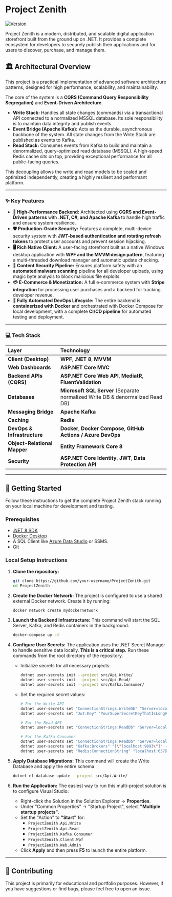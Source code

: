 # Project Zenith

[![Version](https://img.shields.io/badge/version-0.1.0--alpha-orange)](https://github.com/your-username/ProjectZenith)

Project Zenith is a modern, distributed, and scalable digital application storefront built from the ground up on .NET. It provides a complete ecosystem for developers to securely publish their applications and for users to discover, purchase, and manage them.

## 🏛️ Architectural Overview

This project is a practical implementation of advanced software architecture patterns, designed for high performance, scalability, and maintainability.

The core of the system is a **CQRS (Command Query Responsibility Segregation)** and **Event-Driven Architecture**.

- **Write Stack:** Handles all state changes (commands) via a transactional API connected to a normalized MSSQL database. Its sole responsibility is to maintain data integrity and publish events.
- **Event Bridge (Apache Kafka):** Acts as the durable, asynchronous backbone of the system. All state changes from the Write Stack are published as events to Kafka.
- **Read Stack:** Consumes events from Kafka to build and maintain a denormalized, query-optimized read database (MSSQL). A high-speed Redis cache sits on top, providing exceptional performance for all public-facing queries.

This decoupling allows the write and read models to be scaled and optimized independently, creating a highly resilient and performant platform.

---

### ✨ Key Features

- **🚀 High-Performance Backend:** Architected using **CQRS and Event-Driven patterns** with **.NET, C#, and Apache Kafka** to handle high traffic and ensure system resilience.
- **🛡️ Production-Grade Security:** Features a complete, multi-device security system with **JWT-based authentication and rotating refresh tokens** to protect user accounts and prevent session hijacking.
- **🖥️ Rich Native Client:** A user-facing storefront built as a native Windows desktop application with **WPF and the MVVM design pattern**, featuring a multi-threaded download manager and automatic update checking.
- **🔬 Content Security Pipeline:** Ensures platform safety with an **automated malware scanning** pipeline for all developer uploads, using magic byte analysis to block malicious file exploits.
- **💳 E-Commerce & Monetization:** A full e-commerce system with **Stripe integration** for processing user purchases and a backend for tracking developer revenue.
- **🐳 Fully Automated DevOps Lifecycle:** The entire backend is **containerized with Docker** and orchestrated with Docker Compose for local development, with a complete **CI/CD pipeline** for automated testing and deployment.

---

### 💻 Tech Stack

| Layer                        | Technology                                                                     |
| :--------------------------- | :----------------------------------------------------------------------------- |
| **Client (Desktop)**         | **WPF**, **.NET 8**, **MVVM**                                                  |
| **Web Dashboards**           | **ASP.NET Core MVC**                                                           |
| **Backend APIs (CQRS)**      | **ASP.NET Core Web API**, **MediatR**, **FluentValidation**                    |
| **Databases**                | **Microsoft SQL Server** (Separate normalized Write DB & denormalized Read DB) |
| **Messaging Bridge**         | **Apache Kafka**                                                               |
| **Caching**                  | **Redis**                                                                      |
| **DevOps & Infrastructure**  | **Docker**, **Docker Compose**, **GitHub Actions / Azure DevOps**              |
| **Object-Relational Mapper** | **Entity Framework Core 8**                                                    |
| **Security**                 | **ASP.NET Core Identity**, **JWT**, **Data Protection API**                    |

---

## 🚀 Getting Started

Follow these instructions to get the complete Project Zenith stack running on your local machine for development and testing.

### Prerequisites

- [.NET 8 SDK](https://dotnet.microsoft.com/download/dotnet/8.0)
- [Docker Desktop](https://www.docker.com/products/docker-desktop/)
- A SQL Client like [Azure Data Studio](https://azure.microsoft.com/products/data-studio) or SSMS.
- Git

### Local Setup Instructions

1.  **Clone the repository:**

    ```sh
    git clone https://github.com/your-username/ProjectZenith.git
    cd ProjectZenith
    ```

2.  **Create the Docker Network:**
    The project is configured to use a shared external Docker network. Create it by running:

    ```sh
    docker network create mydockernetwork
    ```

3.  **Launch the Backend Infrastructure:**
    This command will start the SQL Server, Kafka, and Redis containers in the background.

    ```sh
    docker-compose up -d
    ```

4.  **Configure User Secrets:**
    The application uses the .NET Secret Manager to handle sensitive data locally. **This is a critical step.** Run these commands from the root directory of the repository.

    - Initialize secrets for all necessary projects:
      ```sh
      dotnet user-secrets init --project src/Api.Write/
      dotnet user-secrets init --project src/Api.Read/
      dotnet user-secrets init --project src/Kafka.Consumer/
      ```
    - Set the required secret values:

      ```sh
      # For the Write API
      dotnet user-secrets set "ConnectionStrings:WriteDb" "Server=localhost,1401;Database=ProjectZenithWriteDb;User Id=sa;Password=yourStrong(!)Password;TrustServerCertificate=True;" --project src/Api.Write/
      dotnet user-secrets set "Jwt:Key" "YourSuperSecretKeyThatIsLongAndSecure123!" --project src/Api.Write/

      # For the Read API
      dotnet user-secrets set "ConnectionStrings:ReadDb" "Server=localhost,1402;Database=ProjectZenithReadDb;User Id=sa;Password=yourStrong(!)Password;TrustServerCertificate=True;" --project src/Api.Read/

      # For the Kafka Consumer
      dotnet user-secrets set "ConnectionStrings:ReadDb" "Server=localhost,1402;Database=ProjectZenithReadDb;User Id=sa;Password=yourStrong(!)Password;TrustServerCertificate=True;" --project src/Kafka.Consumer/
      dotnet user-secrets set "Kafka:Brokers" "[\"localhost:9093\"]" --project src/Kafka.Consumer/
      dotnet user-secrets set "Redis:ConnectionString" "localhost:6379" --project src/Kafka.Consumer/
      ```

5.  **Apply Database Migrations:**
    This command will create the Write Database and apply the entire schema.

    ```sh
    dotnet ef database update --project src/Api.Write/
    ```

6.  **Run the Application:**
    The easiest way to run this multi-project solution is to configure Visual Studio:
    - Right-click the Solution in the Solution Explorer -> **Properties**.
    - Under "Common Properties" -> "Startup Project", select **"Multiple startup projects"**.
    - Set the "Action" to **"Start"** for:
      - `ProjectZenith.Api.Write`
      - `ProjectZenith.Api.Read`
      - `ProjectZenith.Kafka.Consumer`
      - `ProjectZenith.Client.Wpf`
      - `ProjectZenith.Web.Admin`
    - Click **Apply** and then press **F5** to launch the entire platform.

---

## 🤝 Contributing

This project is primarily for educational and portfolio purposes. However, if you have suggestions or find bugs, please feel free to open an issue.
